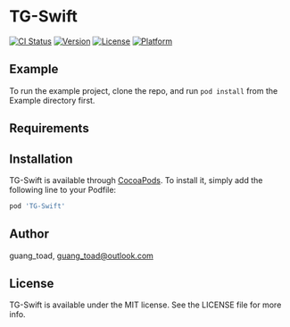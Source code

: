 # TG-Swift

[![CI Status](https://img.shields.io/travis/guang_toad/TG-Swift.svg?style=flat)](https://travis-ci.org/guang_toad/TG-Swift)
[![Version](https://img.shields.io/cocoapods/v/TG-Swift.svg?style=flat)](https://cocoapods.org/pods/TG-Swift)
[![License](https://img.shields.io/cocoapods/l/TG-Swift.svg?style=flat)](https://cocoapods.org/pods/TG-Swift)
[![Platform](https://img.shields.io/cocoapods/p/TG-Swift.svg?style=flat)](https://cocoapods.org/pods/TG-Swift)

## Example

To run the example project, clone the repo, and run `pod install` from the Example directory first.

## Requirements

## Installation

TG-Swift is available through [CocoaPods](https://cocoapods.org). To install
it, simply add the following line to your Podfile:

```ruby
pod 'TG-Swift'
```

## Author

guang_toad, guang_toad@outlook.com

## License

TG-Swift is available under the MIT license. See the LICENSE file for more info.
